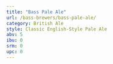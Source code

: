 ```yaml
---
title: "Bass Pale Ale"
url: /bass-brewers/bass-pale-ale/
category: British Ale
style: Classic English-Style Pale Ale
abv: 5
ibu: 0
srm: 0
upc: 0
---
```


